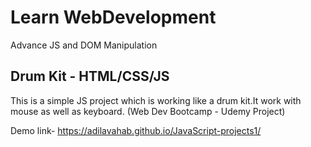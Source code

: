
# Learn WebDevelopment 

Advance JS and DOM Manipulation


## Drum Kit - HTML/CSS/JS
 This is a simple JS project which is working like a drum kit.It work with mouse as well as keyboard.
 (Web Dev Bootcamp - Udemy Project)

Demo link- https://adilavahab.github.io/JavaScript-projects1/



